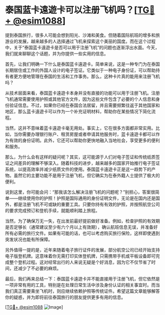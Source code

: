 # 泰国蓝卡遠遊卡可以注册飞机吗？[[TG💪+ @esim1088](https://t.me/s/esim1088)]

提到泰国旅行，很多人可能会想到阳光、沙滩和美食。但随着国际航班的增多和旅游业的发展，越来越多的人选择通过飞机来探索这个美丽的国度。而在这个过程中，关于“泰国蓝卡遠遊卡是否可以用于注册飞机”的问题也逐渐浮出水面。今天，我们就来聊聊这个话题，并为你提供一些实用的信息。

首先，让我们明确一下什么是泰国蓝卡遠遊卡。简单来说，这是一种专门为在泰国长期居住或工作的外国人设计的电子签证。它类似于一种电子身份证，可以帮助持有者更方便地管理在泰国的生活和工作事务。那么，这种卡片真的能用来注册飞机吗？

从技术层面来看，泰国蓝卡遠遊卡本身并没有直接的功能可以用于注册飞机。注册飞机通常需要使用护照或其他官方文件，因为这些文件包含了必要的个人信息和身份验证信息。不过，如果你已经在泰国合法居留，并且需要频繁往返于其他国家和地区，那么蓝卡遠遊卡可以作为一个补充证明材料，帮助你在某些情况下简化流程。

当然，这并不意味着蓝卡遠遊卡毫无用处。事实上，它在很多方面都非常实用。比如，当你需要办理银行账户、租赁房屋或者申请其他服务时，蓝卡遠遊卡都可以作为有效的身份证明。此外，它还可以帮助你更快地融入当地社会，享受更多的便利和服务。

那么，为什么会有这样的疑问呢？其实，这可能源于人们对电子签证和传统纸质签证之间差异的理解不够深入。随着科技的进步，越来越多的国家开始推行电子签证系统，以提高效率并减少纸质文件的使用。泰国蓝卡遠遊卡正是这一趋势下的产物。虽然它的主要功能不是用于注册飞机，但它确实为在泰外籍人士提供了极大的便利。

说到这里，你可能会问：“那我该怎么解决注册飞机的问题呢？”别担心，答案很简单——继续使用你的护照！护照是国际通用的身份证明文件，无论是在国内还是国外，都是注册飞机不可或缺的重要工具。只要你持有有效的护照，并按照航空公司的要求完成预订和登机手续，就能顺利踏上旅程。

当然，为了确保万无一失，在出发前最好提前做好准备。例如，检查护照的有效期是否足够长（通常建议至少有六个月以上有效期），确认航班信息无误，并准备好所有必需的旅行文件。如果有可能的话，也可以考虑购买旅行保险，这样即使遇到突发状况也能有所保障。

另外值得一提的是，近年来随着电子旅行证件的发展，部分航空公司已经开始支持电子版登机牌。这意味着你无需打印实体登机牌，只需携带手机或平板设备即可完成整个登机过程。这对经常出行的人来说无疑是个好消息，因为它不仅节省了时间，还减少了不必要的麻烦。

最后，我们再来总结一下：泰国蓝卡遠遊卡并不能直接用于注册飞机，但它依然是一项非常有用的工具，特别是在处理日常生活中涉及身份认证的相关事宜时。而当我们真正需要乘坐飞机时，则应继续依赖护照等传统证件。希望这篇文章能够解答你的疑惑，并为即将前往泰国旅行的朋友提供更多有用的信息。

[[TG💪+ @esim1088](https://t.me/s/esim1088) ![Image](https://i.postimg.cc/4NQfJmqS/Snipaste-2025-05-13-00-14-12.png)]